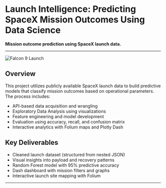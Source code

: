 # Launch Intelligence: Predicting SpaceX Mission Outcomes Using Data Science

**Mission outcome prediction using SpaceX launch data.**

---
![Falcon 9 Launch](https://media.giphy.com/media/3o7aD2saalBwwftBIY/giphy.gif)

## Overview

This project utilizes publicly available SpaceX launch data to build predictive models that classify mission outcomes based on operational parameters. The process includes:

- API-based data acquisition and wrangling
- Exploratory Data Analysis using visualizations
- Feature engineering and model development
- Evaluation using accuracy, recall, and confusion matrix
- Interactive analytics with Folium maps and Plotly Dash

## Key Deliverables

- Cleaned launch dataset (structured from nested JSON)
- Visual insights into payload and recovery patterns
- Random Forest model with 95% predictive accuracy
- Dash dashboard with mission filters and graphs
- Interactive launch site mapping with Folium

---
